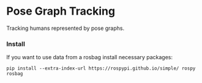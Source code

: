 # Pose Graph Tracking

Tracking humans represented by pose graphs.

### Install

If you want to use data from a rosbag install necessary packages: 

`pip install --extra-index-url https://rospypi.github.io/simple/ rospy rosbag`